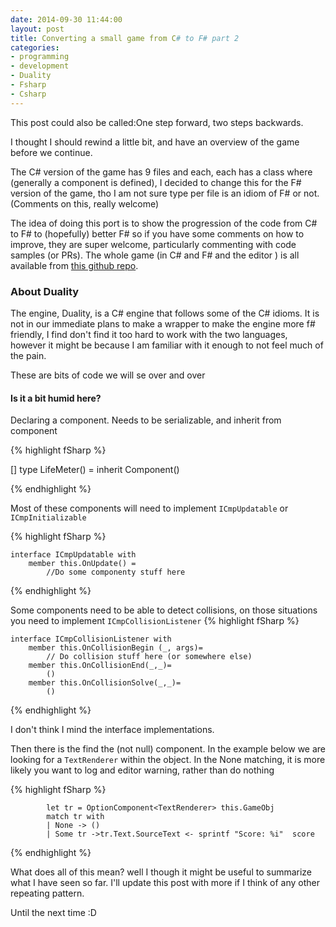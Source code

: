 ```yaml
---
date: 2014-09-30 11:44:00
layout: post
title: Converting a small game from C# to F# part 2
categories:
- programming 
- development
- Duality
- Fsharp
- Csharp
---
```


This post could also be called:One step forward, two steps backwards.

I thought I should rewind a little bit, and have an overview of the game before we continue.

The C# version of the game has 9 files and each, each has a class where (generally a component is defined), I decided to change this for the F# version of the game, tho I am not sure type per file is an idiom of F# or not. (Comments on this, really welcome)

The idea of doing this port is to show the progression of the code from C# to F# to (hopefully) better F# so if you have some comments on how to improve, they are super welcome, particularly commenting with code samples (or PRs). The whole game (in C# and F# and the editor ) is all available from [this github repo](https://github.com/Andrea/FSharpAndGamesBreakout).

### About Duality

The engine, Duality, is a C# engine that follows some of the C# idioms. It is not in our immediate plans to make a wrapper to make the engine more f# friendly, I find don't find it too hard to work with the two languages, however it might be because I am familiar with it enough to not feel much of the pain.

These are bits of code we will se over and over

#### Is it a bit humid here?

Declaring a component. Needs to be serializable, and inherit from component

{% highlight fSharp %}

[<Serializable>]
type LifeMeter() = 
    inherit Component()  

{% endhighlight %} 


Most of these components will need to implement ```ICmpUpdatable``` or ```ICmpInitializable```

{% highlight fSharp %}

    interface ICmpUpdatable with 
        member this.OnUpdate() =
            //Do some componenty stuff here

{% endhighlight %} 

Some components need to be able to detect collisions, on those situations you need to implement ```ICmpCollisionListener```
{% highlight fSharp %}

    interface ICmpCollisionListener with 
        member this.OnCollisionBegin (_, args)=
			// Do collision stuff here (or somewhere else)           
        member this.OnCollisionEnd(_,_)=  
            ()
        member this.OnCollisionSolve(_,_)=  
            ()

{% endhighlight %} 

I don't think I mind the interface implementations.

Then there is the find the (not null) component. In the example below we are looking for a ```TextRenderer``` within the object. In the None matching, it is more likely you want to log and editor warning, rather than do nothing

{% highlight fSharp %}

            let tr = OptionComponent<TextRenderer> this.GameObj
            match tr with
            | None -> ()
            | Some tr ->tr.Text.SourceText <- sprintf "Score: %i"  score

{% endhighlight %} 



What does all of this mean? well I though it might be useful to summarize what I have seen so far.  I'll update this post with more if I think of any other repeating pattern.

Until the next time :D
